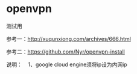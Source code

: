 # openvpn
测试用

参考一：http://xuqunxiong.com/archives/666.html

参考二：https://github.com/Nyr/openvpn-install

说明：
    1、google cloud engine须将ip设为内网ip
